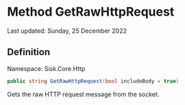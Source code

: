 # Method GetRawHttpRequest
Last updated: Sunday, 25 December 2022

## Definition
Namespace: Sisk.Core.Http

```csharp
public string GetRawHttpRequest(bool includeBody = true)
```

Gets the raw HTTP request message from the socket.

